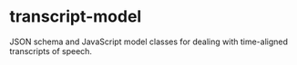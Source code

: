 # transcript-model

JSON schema and JavaScript model classes for dealing with time-aligned transcripts of speech.
